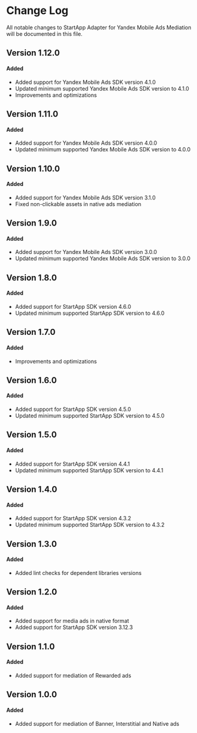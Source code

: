 # Change Log
All notable changes to StartApp Adapter for Yandex Mobile Ads Mediation will be documented in this file.

## Version 1.12.0

#### Added
* Added support for Yandex Mobile Ads SDK version 4.1.0
* Updated minimum supported Yandex Mobile Ads SDK version to 4.1.0
* Improvements and optimizations

## Version 1.11.0

#### Added
* Added support for Yandex Mobile Ads SDK version 4.0.0
* Updated minimum supported Yandex Mobile Ads SDK version to 4.0.0

## Version 1.10.0

#### Added
* Added support for Yandex Mobile Ads SDK version 3.1.0
* Fixed non-clickable assets in native ads mediation

## Version 1.9.0

#### Added
* Added support for Yandex Mobile Ads SDK version 3.0.0
* Updated minimum supported Yandex Mobile Ads SDK version to 3.0.0

## Version 1.8.0

#### Added
* Added support for StartApp SDK version 4.6.0
* Updated minimum supported StartApp SDK version to 4.6.0

## Version 1.7.0

#### Added
* Improvements and optimizations

## Version 1.6.0

#### Added
* Added support for StartApp SDK version 4.5.0
* Updated minimum supported StartApp SDK version to 4.5.0

## Version 1.5.0

#### Added
* Added support for StartApp SDK version 4.4.1
* Updated minimum supported StartApp SDK version to 4.4.1

## Version 1.4.0

#### Added
* Added support for StartApp SDK version 4.3.2
* Updated minimum supported StartApp SDK version to 4.3.2

## Version 1.3.0

#### Added
* Added lint checks for dependent libraries versions

## Version 1.2.0

#### Added
* Added support for media ads in native format
* Added support for StartApp SDK version 3.12.3

## Version 1.1.0

#### Added
* Added support for mediation of Rewarded ads

## Version 1.0.0

#### Added
* Added support for mediation of Banner, Interstitial and Native ads
